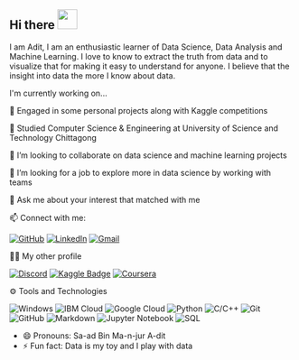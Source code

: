 ## Hi there <img src="https://raw.githubusercontent.com/MartinHeinz/MartinHeinz/master/wave.gif" width="35px">

I am Adit, I am an enthusiastic learner of Data Science, Data Analysis and Machine Learning. I love to know to extract the truth from data and to visualize that for making it easy to understand for anyone. I believe that the insight into data the more I know about data. 


I'm currently working on...

🔭 Engaged in some personal projects along with Kaggle competitions

🌱 Studied Computer Science & Engineering at University of Science and Technology Chittagong

👯 I’m looking to collaborate on data science and machine learning projects

🤔 I’m looking for a job to explore more in data science by working with teams

💬 Ask me about your interest that matched with me


📫 Connect with me:

[![GitHub](https://img.shields.io/badge/--github?label=Github&logo=GitHub&style=social)](https://github.com/saadbinmanjur)
[![LinkedIn](https://img.shields.io/badge/--linkedin?label=LinkedIn&logo=LinkedIn&style=social)](https://www.linkedin.com/in/saad-bin-manjur-adit-5173b3100/)
[![Gmail](https://img.shields.io/badge/--linkedin?label=Gmail&logo=gmail&style=social)](mailto:work.saadbinmanjuradit@gmail.com)


👨‍💻 My other profile

[![Discord](https://img.shields.io/discord/591914197219016707.svg?label=&logo=discord&logoColor=ffffff&color=7389D8&labelColor=6A7EC2)](https://discord.gg/hz4cP7SY)
[![Kaggle Badge](https://img.shields.io/badge/Kaggle-Adit-blue)](https://www.kaggle.com/aditeloo)
[![Coursera](https://img.shields.io/badge/--dev?label=Coursera&logo=coursera&style=social)](https://www.coursera.org/user/a47412f16586e575f7118bfaf364fe21)


⚙ Tools and Technologies

![Windows](https://img.shields.io/badge/-Windows-333333?style=flat&logo=windows)
![IBM Cloud](https://img.shields.io/badge/-IBM%20Cloud-333333?style=flat&logo=ibm)
![Google Cloud](https://img.shields.io/badge/-Google%20Cloud-333333?style=flat&logo=google-cloud)
![Python](https://img.shields.io/badge/-Python-333333?style=flat&logo=python)
![C/C++](https://img.shields.io/badge/-C/C++-333333?style=flat&logo=c)
![Git](https://img.shields.io/badge/-Git-333333?style=flat&logo=git)
![GitHub](https://img.shields.io/badge/-GitHub-333333?style=flat&logo=github)
![Markdown](https://img.shields.io/badge/-Markdown-333333?style=flat&logo=markdown)
![Jupyter Notebook](https://img.shields.io/badge/-Jupyter%20Notebook-333333?style=flat&logo=jupyter)
![SQL](https://img.shields.io/badge/-SQL-333333?style=flat)


- 😄 Pronouns: Sa-ad Bin Ma-n-jur A-dit
- ⚡ Fun fact: Data is my toy and I play with data
